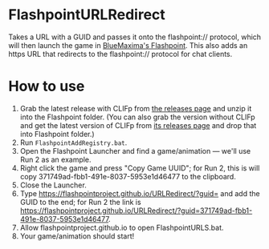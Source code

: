 # FlashpointURLRedirect
Takes a URL with a GUID and passes it onto the flashpoint:// protocol, which will then launch the game in [BlueMaxima's Flashpoint](https://bluemaxima.org/flashpoint/). This also adds an https URL that redirects to the flashpoint:// protocol for chat clients.

# How to use
1. Grab the latest release with CLIFp from [the releases page](https://github.com/FlashpointProject/URLRedirect/releases) and unzip it into the Flashpoint folder. (You can also grab the version without CLIFp and get the latest version of CLIFp from [its releases page](https://github.com/oblivioncth/CLIFp/releases/tag/v0.4) and drop that into Flashpoint folder.)
2. Run `FlashpointAddRegistry.bat`.
3. Open the Flashpoint Launcher and find a game/animation — we'll use Run 2 as an example.
4. Right click the game and press "Copy Game UUID"; for Run 2, this is will copy 371749ad-fbb1-491e-8037-5953e1d46477 to the clipboard.
5. Close the Launcher.
6. Type https://flashpointproject.github.io/URLRedirect/?guid= and add the GUID to the end; for Run 2 the link is https://flashpointproject.github.io/URLRedirect/?guid=371749ad-fbb1-491e-8037-5953e1d46477.
7. Allow flashpointproject.github.io to open FlashpointURLS.bat.
8. Your game/animation should start!
